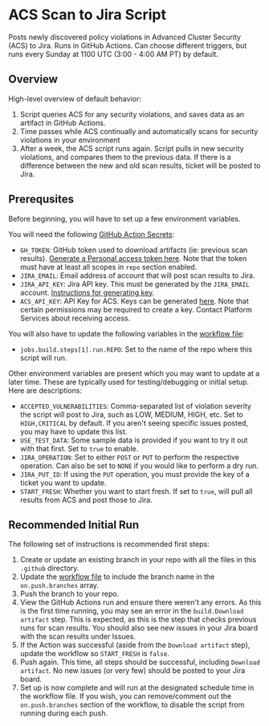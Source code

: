 # ACS Scan to Jira Script

Posts newly discovered policy violations in Advanced Cluster Security (ACS) to Jira. Runs in GitHub Actions. Can choose different triggers, but runs every Sunday at 1100 UTC (3:00 - 4:00 AM PT) by default.

## Overview

High-level overview of default behavior:

1. Script queries ACS for any security violations, and saves data as an artifact in GitHub Actions.
2. Time passes while ACS continually and automatically scans for security violations in your environment
3. After a week, the ACS script runs again. Script pulls in new security violations, and compares them to the previous data. If there is a difference between the new and old scan results, ticket will be posted to Jira.

## Prerequsites

Before beginning, you will have to set up a few environment variables.

You will need the following [GitHub Action Secrets](https://docs.github.com/en/actions/security-guides/encrypted-secrets):

- `GH_TOKEN`: GitHub token used to download artifacts (ie: previous scan results). [Generate a Personal access token here](https://github.com/settings/tokens). Note that the token must have at least all scopes in `repo` section enabled.
- `JIRA_EMAIL`: Email address of account that will post scan results to Jira.
- `JIRA_API_KEY`: Jira API key. This must be generated by the `JIRA_EMAIL` account. [Instructions for generating key](https://support.atlassian.com/atlassian-account/docs/manage-api-tokens-for-your-atlassian-account/).
- `ACS_API_KEY`: API Key for ACS. Keys can be generated [here](https://acs.developer.gov.bc.ca/main/integrations/authProviders/apitoken). Note that certain permissions may be required to create a key. Contact Platform Services about receiving access.

You will also have to update the following variables in the [workflow file](.github/workflows/compare-acs-scans.yml):

- `jobs.build.steps[1].run.REPO`: Set to the name of the repo where this script will run.

Other environment variables are present which you may want to update at a later time. These are typically used for testing/debugging or initial setup. Here are descriptions:

- `ACCEPTED_VULNERABILITIES`: Comma-separated list of violation severity the script will post to Jira, such as LOW, MEDIUM, HIGH, etc. Set to `HIGH,CRITICAL` by default. If you aren't seeing specific issues posted, you may have to update this list.
- `USE_TEST_DATA`: Some sample data is provided if you want to try it out with that first. Set to `true` to enable.
- `JIRA_OPERATION`: Set to either `POST` or `PUT` to perform the respective operation. Can also be set to `NONE` if you would like to perform a dry run.
- `JIRA_PUT_ID`: If using the `PUT` operation, you must provide the key of a ticket you want to update.
- `START_FRESH`: Whether you want to start fresh. If set to `true`, will pull all results from ACS and post those to Jira.

## Recommended Initial Run

The following set of instructions is recommended first steps:

1. Create or update an existing branch in your repo with all the files in this `.github` directory.
2. Update the [workflow file](.github/workflows/compare-acs-scans.yml) to include the branch name in the `on.push.branches` array.
3. Push the branch to your repo.
4. View the GitHub Actions run and ensure there weren't any errors. As this is the first time running, you may see an error in the `build.Download artifact` step. This is expected, as this is the step that checks previous runs for scan results. You should also see new issues in your Jira board with the scan results under Issues.
5. If the Action was successful (aside from the `Download artifact` step), update the workflow so `START_FRESH` is `false`.
6. Push again. This time, all steps should be successful, including `Download artifact`. No new issues (or very few) should be posted to your Jira board.
7. Set up is now complete and will run at the designated schedule time in the workflow file. If you wish, you can remove/comment out the `on.push.branches` section of the workflow, to disable the script from running during each push.
